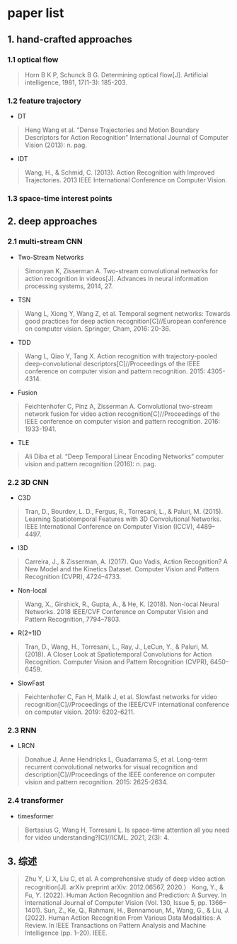 # paper list

## 1. hand-crafted approaches

### 1.1 optical flow

> Horn B K P, Schunck B G. Determining optical flow[J]. Artificial intelligence, 1981, 17(1-3): 185-203.

### 1.2 feature trajectory

- DT

> Heng Wang et al. “Dense Trajectories and Motion Boundary Descriptors for Action Recognition” International Journal of Computer Vision (2013): n. pag.

- IDT

> Wang, H., & Schmid, C. (2013). Action Recognition with Improved Trajectories. 2013 IEEE International Conference on Computer Vision.

### 1.3 space-time interest points

## 2. deep approaches

### 2.1 multi-stream CNN

- Two-Stream Networks

> Simonyan K, Zisserman A. Two-stream convolutional networks for action recognition in videos[J]. Advances in neural information processing systems, 2014, 27.

- TSN

> Wang L, Xiong Y, Wang Z, et al. Temporal segment networks: Towards good practices for deep action recognition[C]//European conference on computer vision. Springer, Cham, 2016: 20-36.

- TDD

> Wang L, Qiao Y, Tang X. Action recognition with trajectory-pooled deep-convolutional descriptors[C]//Proceedings of the IEEE conference on computer vision and pattern recognition. 2015: 4305-4314.

- Fusion

> Feichtenhofer C, Pinz A, Zisserman A. Convolutional two-stream network fusion for video action recognition[C]//Proceedings of the IEEE conference on computer vision and pattern recognition. 2016: 1933-1941.

- TLE

> Ali Diba et al. “Deep Temporal Linear Encoding Networks” computer vision and pattern recognition (2016): n. pag.

### 2.2 3D CNN

- C3D

> Tran, D., Bourdev, L. D., Fergus, R., Torresani, L., & Paluri, M. (2015). Learning Spatiotemporal Features with 3D Convolutional Networks. IEEE International Conference on Computer Vision (ICCV), 4489–4497.

- I3D

> Carreira, J., & Zisserman, A. (2017). Quo Vadis, Action Recognition? A New Model and the Kinetics Dataset. Computer Vision and Pattern Recognition (CVPR), 4724–4733.

- Non-local

> Wang, X., Girshick, R., Gupta, A., & He, K. (2018). Non-local Neural Networks. 2018 IEEE/CVF Conference on Computer Vision and Pattern Recognition, 7794–7803.

- R(2+1)D

> Tran, D., Wang, H., Torresani, L., Ray, J., LeCun, Y., & Paluri, M. (2018). A Closer Look at Spatiotemporal Convolutions for Action Recognition. Computer Vision and Pattern Recognition (CVPR), 6450–6459.

- SlowFast

> Feichtenhofer C, Fan H, Malik J, et al. Slowfast networks for video recognition[C]//Proceedings of the IEEE/CVF international conference on computer vision. 2019: 6202-6211.

### 2.3 RNN

- LRCN

> Donahue J, Anne Hendricks L, Guadarrama S, et al. Long-term recurrent convolutional networks for visual recognition and description[C]//Proceedings of the IEEE conference on computer vision and pattern recognition. 2015: 2625-2634.

### 2.4 transformer

- timesformer

> Bertasius G, Wang H, Torresani L. Is space-time attention all you need for video understanding?[C]//ICML. 2021, 2(3): 4.

## 3. 综述

> Zhu Y, Li X, Liu C, et al. A comprehensive study of deep video action recognition[J]. arXiv preprint arXiv: 2012.06567, 2020.）
> Kong, Y., & Fu, Y. (2022). Human Action Recognition and Prediction: A Survey. In International Journal of Computer Vision (Vol. 130, Issue 5, pp. 1366–1401).
> Sun, Z., Ke, Q., Rahmani, H., Bennamoun, M., Wang, G., & Liu, J. (2022). Human Action Recognition From Various Data Modalities: A Review. In IEEE Transactions on Pattern Analysis and Machine Intelligence (pp. 1–20). IEEE.
